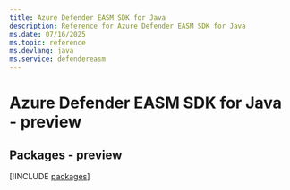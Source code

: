```yaml
---
title: Azure Defender EASM SDK for Java
description: Reference for Azure Defender EASM SDK for Java
ms.date: 07/16/2025
ms.topic: reference
ms.devlang: java
ms.service: defendereasm
---
```

# Azure Defender EASM SDK for Java - preview
## Packages - preview
[!INCLUDE [packages](defender-easm-index.md)]